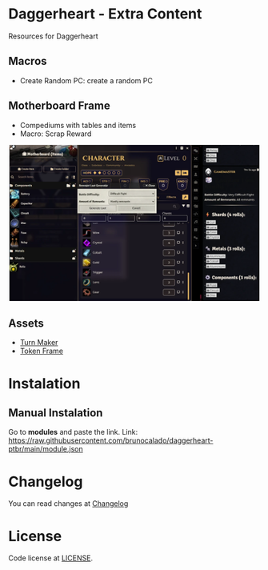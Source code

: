 # Daggerheart - Extra Content
Resources for Daggerheart

## Macros
- Create Random PC: create a random PC

## Motherboard Frame
- Compediums with tables and items 
- Macro: Scrap Reward  
<p align="center">
  <img width="500" src="docs/macro-motherboard1.webp">
</p>

## Assets
- [Turn Maker](turn-markers)
- [Token Frame](token-frames)

# Instalation

## Manual Instalation
Go to **modules** and paste the link. 
Link: https://raw.githubusercontent.com/brunocalado/daggerheart-ptbr/main/module.json

# Changelog
You can read changes at [Changelog](CHANGELOG.md)

# License
Code license at [LICENSE](LICENSE).